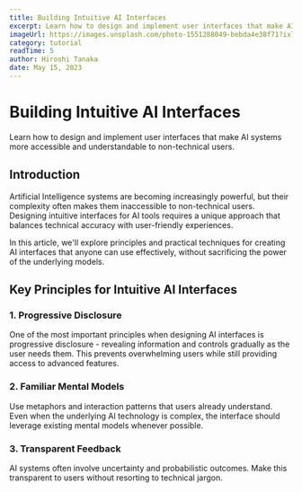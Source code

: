 ```yaml
---
title: Building Intuitive AI Interfaces
excerpt: Learn how to design and implement user interfaces that make AI systems more accessible and understandable to non-technical users.
imageUrl: https://images.unsplash.com/photo-1551288049-bebda4e38f71?ixlib=rb-4.0.3&ixid=MnwxMjA3fDB8MHxwaG90by1wYWdlfHx8fGVufDB8fHx8&auto=format&fit=crop&w=800&h=400
category: tutorial
readTime: 5
author: Hiroshi Tanaka
date: May 15, 2023
---
```


# Building Intuitive AI Interfaces

Learn how to design and implement user interfaces that make AI systems more accessible and understandable to non-technical users.

## Introduction

Artificial Intelligence systems are becoming increasingly powerful, but their complexity often makes them inaccessible to non-technical users. Designing intuitive interfaces for AI tools requires a unique approach that balances technical accuracy with user-friendly experiences.

In this article, we'll explore principles and practical techniques for creating AI interfaces that anyone can use effectively, without sacrificing the power of the underlying models.

## Key Principles for Intuitive AI Interfaces

### 1. Progressive Disclosure

One of the most important principles when designing AI interfaces is progressive disclosure - revealing information and controls gradually as the user needs them. This prevents overwhelming users while still providing access to advanced features.

### 2. Familiar Mental Models

Use metaphors and interaction patterns that users already understand. Even when the underlying AI technology is complex, the interface should leverage existing mental models whenever possible.

### 3. Transparent Feedback

AI systems often involve uncertainty and probabilistic outcomes. Make this transparent to users without resorting to technical jargon.